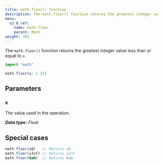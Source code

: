 ```yaml
---
title: math.floor() function
description: The math.floor() function returns the greatest integer value less than or equal to `x`.
menu:
  v2_0_ref:
    name: math.floor
    parent: Math
weight: 301
---
```


The `math.floor()` function returns the greatest integer value less than or equal to `x`.

```js
import "math"

math.floor(x: 1.22)
```

## Parameters

### x
The value used in the operation.

_**Data type:** Float_

## Special cases
```js
math.floor(±0)   // Returns ±0
math.floor(±Inf) // Returns ±Inf
math.floor(NaN)  // Returns NaN
```
